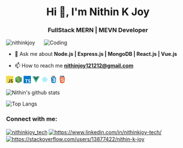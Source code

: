 <h1 align="center">Hi 👋, I'm Nithin K Joy</h1>
<h3 align="center">FullStack MERN | MEVN Developer</h3>
<img src="https://cdn.dribbble.com/users/1162077/screenshots/3848914/programmer.gif" align="right" width="400" alt="Coding">

<p align="left"> <img src="https://komarev.com/ghpvc/?username=nithinkjoy-tech&label=Profile%20views&color=0e75b6&style=flat" alt="nithinkjoy" /> </p>

- 💬 Ask me about **Node.js | Express.js | MongoDB | React.js | Vue.js**

- 📫 How to reach me **nithinjoy121212@gmail.com**

<code><img height="20" title="JavaScript" src="https://raw.githubusercontent.com/github/explore/80688e429a7d4ef2fca1e82350fe8e3517d3494d/topics/javascript/javascript.png"></code>
<code><img height="20" title="Node.js" src="https://raw.githubusercontent.com/github/explore/80688e429a7d4ef2fca1e82350fe8e3517d3494d/topics/nodejs/nodejs.png"></code>
<code><img height="20" title="TypeScript" src="https://raw.githubusercontent.com/github/explore/80688e429a7d4ef2fca1e82350fe8e3517d3494d/topics/typescript/typescript.png"></code>
<code><img height="20" title="Vue.js" src="https://raw.githubusercontent.com/github/explore/80688e429a7d4ef2fca1e82350fe8e3517d3494d/topics/vue/vue.png"></code>
<code><img height="20" title="React.js" src="https://raw.githubusercontent.com/github/explore/80688e429a7d4ef2fca1e82350fe8e3517d3494d/topics/react/react.png"></code>
<code><img height="20" title="CSS" src="https://raw.githubusercontent.com/github/explore/80688e429a7d4ef2fca1e82350fe8e3517d3494d/topics/css/css.png"></code>
<code><img height="20" title="HTML" src="https://raw.githubusercontent.com/github/explore/80688e429a7d4ef2fca1e82350fe8e3517d3494d/topics/html/html.png"></code>



![Nithin's github stats](https://github-readme-stats-git-masterrstaa-rickstaa.vercel.app/api?username=nithinkjoy-tech&show_icons=true&count_private=true)


![Top Langs](https://github-readme-stats-git-masterrstaa-rickstaa.vercel.app/api/top-langs/?username=nithinkjoy-tech&layout=compact)

<h3 align="left">Connect with me:</h3>
<p align="left">
  <a href="https://twitter.com/nithinkjoy_tech" target="blank"><img align="center" src="https://raw.githubusercontent.com/rahuldkjain/github-profile-readme-generator/master/src/images/icons/Social/twitter.svg" alt="nithinkjoy_tech" height="30" width="40" /></a>
<a href="https://www.linkedin.com/in/nithinkjoy-tech/" target="blank"><img align="center" src="https://raw.githubusercontent.com/rahuldkjain/github-profile-readme-generator/master/src/images/icons/Social/linked-in-alt.svg" alt="https://www.linkedin.com/in/nithinkjoy-tech/" height="30" width="40" /></a>
<a href="https://stackoverflow.com/users/13877422/nithin-k-joy" target="blank"><img align="center" src="https://raw.githubusercontent.com/rahuldkjain/github-profile-readme-generator/master/src/images/icons/Social/stack-overflow.svg" alt="https://stackoverflow.com/users/13877422/nithin-k-joy" height="30" width="40" /></a>
</p>
